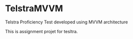 # TelstraMVVM
Telstra Proficiency Test developed using MVVM architecture

This is assignment projet for tesltra. 
